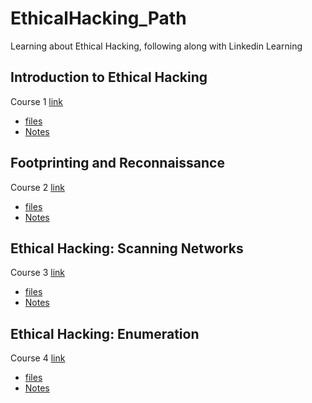 # EthicalHacking_Path
Learning about Ethical Hacking, following along with Linkedin Learning



## Introduction to Ethical Hacking

Course 1 [link](https://www.linkedin.com/learning/ethical-hacking-introduction-to-ethical-hacking)
- [files](https://github.com/Coryf65/EthicalHacking_Path/tree/master/1_Intro)
- [Notes](https://github.com/Coryf65/EthicalHacking_Path/blob/master/1_Intro/IntroNotes.md)

## Footprinting and Reconnaissance

Course 2 [link](https://www.linkedin.com/learning/ethical-hacking-footprinting-and-reconnaissance/)
- [files](https://github.com/Coryf65/EthicalHacking_Path/tree/master/2_Reconnaissance)
- [Notes](https://github.com/Coryf65/EthicalHacking_Path/blob/master/2_Reconnaissance/Notes.md)

## Ethical Hacking: Scanning Networks

Course 3 [link](https://www.linkedin.com/learning/ethical-hacking-scanning-networks/)
- [files](https://github.com/Coryf65/EthicalHacking_Path/tree/master/3_ScanningNetworks)
- [Notes](https://github.com/Coryf65/EthicalHacking_Path/blob/master/3_ScanningNetworks/Notes.md)

## Ethical Hacking: Enumeration

Course 4 [link](https://www.linkedin.com/learning/ethical-hacking-enumeration/)
- [files](https://github.com/Coryf65/EthicalHacking_Path/tree/master/4_Enumeration)
- [Notes](https://github.com/Coryf65/EthicalHacking_Path/blob/master/4_Enumeration/Notes.md)